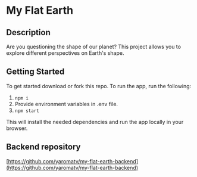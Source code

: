 # My Flat Earth

## Description

Are you questioning the shape of our planet? This project allows you to explore different perspectives on Earth's shape.

## Getting Started

To get started download or fork this repo. To run the app, run the following:

1. `npm i`
2. Provide environment variables in .env file.
3. `npm start`

This will install the needed dependencies and run the app locally in your browser.

## Backend repository
[https://github.com/yaromatv/my-flat-earth-backend](https://github.com/yaromatv/my-flat-earth-backend)

